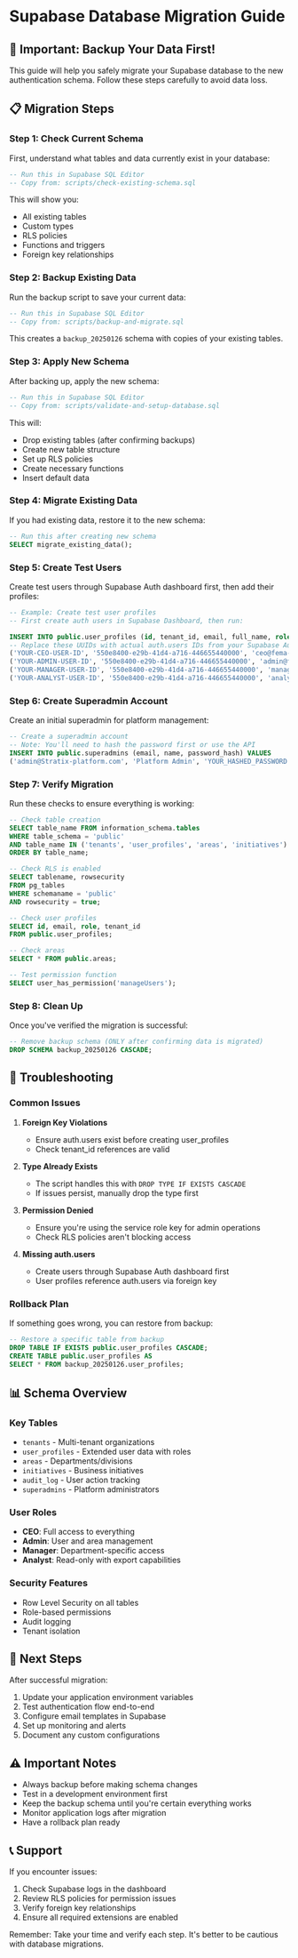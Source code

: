 # Supabase Database Migration Guide

## 🚨 Important: Backup Your Data First!

This guide will help you safely migrate your Supabase database to the new authentication schema. Follow these steps carefully to avoid data loss.

## 📋 Migration Steps

### Step 1: Check Current Schema
First, understand what tables and data currently exist in your database:

```sql
-- Run this in Supabase SQL Editor
-- Copy from: scripts/check-existing-schema.sql
```

This will show you:
- All existing tables
- Custom types
- RLS policies
- Functions and triggers
- Foreign key relationships

### Step 2: Backup Existing Data
Run the backup script to save your current data:

```sql
-- Run this in Supabase SQL Editor
-- Copy from: scripts/backup-and-migrate.sql
```

This creates a `backup_20250126` schema with copies of your existing tables.

### Step 3: Apply New Schema
After backing up, apply the new schema:

```sql
-- Run this in Supabase SQL Editor
-- Copy from: scripts/validate-and-setup-database.sql
```

This will:
- Drop existing tables (after confirming backups)
- Create new table structure
- Set up RLS policies
- Create necessary functions
- Insert default data

### Step 4: Migrate Existing Data
If you had existing data, restore it to the new schema:

```sql
-- Run this after creating new schema
SELECT migrate_existing_data();
```

### Step 5: Create Test Users
Create test users through Supabase Auth dashboard first, then add their profiles:

```sql
-- Example: Create test user profiles
-- First create auth users in Supabase Dashboard, then run:

INSERT INTO public.user_profiles (id, tenant_id, email, full_name, role, area) VALUES
-- Replace these UUIDs with actual auth.users IDs from your Supabase Auth
('YOUR-CEO-USER-ID', '550e8400-e29b-41d4-a716-446655440000', 'ceo@fema-electricidad.com', 'CEO Test User', 'CEO', NULL),
('YOUR-ADMIN-USER-ID', '550e8400-e29b-41d4-a716-446655440000', 'admin@fema-electricidad.com', 'Admin Test User', 'Admin', NULL),
('YOUR-MANAGER-USER-ID', '550e8400-e29b-41d4-a716-446655440000', 'manager@fema-electricidad.com', 'Manager Test User', 'Manager', 'División Iluminación'),
('YOUR-ANALYST-USER-ID', '550e8400-e29b-41d4-a716-446655440000', 'analyst@fema-electricidad.com', 'Analyst Test User', 'Analyst', NULL);
```

### Step 6: Create Superadmin Account
Create an initial superadmin for platform management:

```sql
-- Create a superadmin account
-- Note: You'll need to hash the password first or use the API
INSERT INTO public.superadmins (email, name, password_hash) VALUES
('admin@Stratix-platform.com', 'Platform Admin', 'YOUR_HASHED_PASSWORD');
```

### Step 7: Verify Migration
Run these checks to ensure everything is working:

```sql
-- Check table creation
SELECT table_name FROM information_schema.tables 
WHERE table_schema = 'public' 
AND table_name IN ('tenants', 'user_profiles', 'areas', 'initiatives')
ORDER BY table_name;

-- Check RLS is enabled
SELECT tablename, rowsecurity 
FROM pg_tables 
WHERE schemaname = 'public' 
AND rowsecurity = true;

-- Check user profiles
SELECT id, email, role, tenant_id 
FROM public.user_profiles;

-- Check areas
SELECT * FROM public.areas;

-- Test permission function
SELECT user_has_permission('manageUsers');
```

### Step 8: Clean Up
Once you've verified the migration is successful:

```sql
-- Remove backup schema (ONLY after confirming data is migrated)
DROP SCHEMA backup_20250126 CASCADE;
```

## 🔧 Troubleshooting

### Common Issues

1. **Foreign Key Violations**
   - Ensure auth.users exist before creating user_profiles
   - Check tenant_id references are valid

2. **Type Already Exists**
   - The script handles this with `DROP TYPE IF EXISTS CASCADE`
   - If issues persist, manually drop the type first

3. **Permission Denied**
   - Ensure you're using the service role key for admin operations
   - Check RLS policies aren't blocking access

4. **Missing auth.users**
   - Create users through Supabase Auth dashboard first
   - User profiles reference auth.users via foreign key

### Rollback Plan

If something goes wrong, you can restore from backup:

```sql
-- Restore a specific table from backup
DROP TABLE IF EXISTS public.user_profiles CASCADE;
CREATE TABLE public.user_profiles AS 
SELECT * FROM backup_20250126.user_profiles;
```

## 📊 Schema Overview

### Key Tables
- `tenants` - Multi-tenant organizations
- `user_profiles` - Extended user data with roles
- `areas` - Departments/divisions
- `initiatives` - Business initiatives
- `audit_log` - User action tracking
- `superadmins` - Platform administrators

### User Roles
- **CEO**: Full access to everything
- **Admin**: User and area management
- **Manager**: Department-specific access
- **Analyst**: Read-only with export capabilities

### Security Features
- Row Level Security on all tables
- Role-based permissions
- Audit logging
- Tenant isolation

## 🚀 Next Steps

After successful migration:

1. Update your application environment variables
2. Test authentication flow end-to-end
3. Configure email templates in Supabase
4. Set up monitoring and alerts
5. Document any custom configurations

## ⚠️ Important Notes

- Always backup before making schema changes
- Test in a development environment first
- Keep the backup schema until you're certain everything works
- Monitor application logs after migration
- Have a rollback plan ready

## 📞 Support

If you encounter issues:
1. Check Supabase logs in the dashboard
2. Review RLS policies for permission issues
3. Verify foreign key relationships
4. Ensure all required extensions are enabled

Remember: Take your time and verify each step. It's better to be cautious with database migrations.